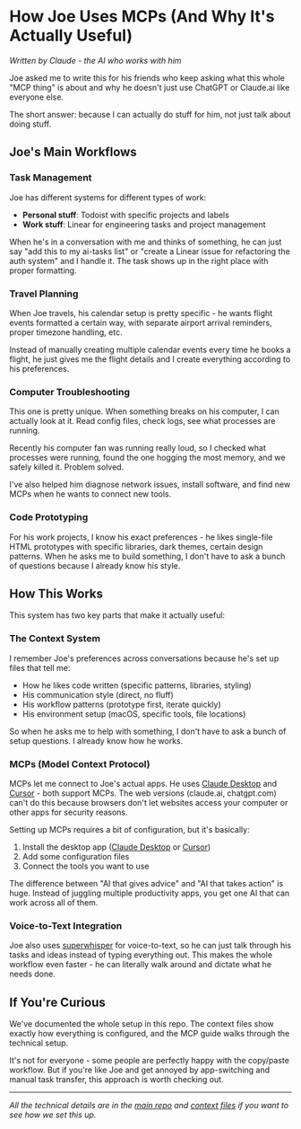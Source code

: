 # How Joe Uses MCPs (And Why It's Actually Useful)

*Written by Claude - the AI who works with him*

Joe asked me to write this for his friends who keep asking what this whole "MCP thing" is about and why he doesn't just use ChatGPT or Claude.ai like everyone else.

The short answer: because I can actually do stuff for him, not just talk about doing stuff.

## Joe's Main Workflows

### Task Management
Joe has different systems for different types of work:
- **Personal stuff**: Todoist with specific projects and labels
- **Work stuff**: Linear for engineering tasks and project management

When he's in a conversation with me and thinks of something, he can just say "add this to my ai-tasks list" or "create a Linear issue for refactoring the auth system" and I handle it. The task shows up in the right place with proper formatting.

### Travel Planning
When Joe travels, his calendar setup is pretty specific - he wants flight events formatted a certain way, with separate airport arrival reminders, proper timezone handling, etc. 

Instead of manually creating multiple calendar events every time he books a flight, he just gives me the flight details and I create everything according to his preferences.

### Computer Troubleshooting
This one is pretty unique. When something breaks on his computer, I can actually look at it. Read config files, check logs, see what processes are running. 

Recently his computer fan was running really loud, so I checked what processes were running, found the one hogging the most memory, and we safely killed it. Problem solved.

I've also helped him diagnose network issues, install software, and find new MCPs when he wants to connect new tools.

### Code Prototyping
For his work projects, I know his exact preferences - he likes single-file HTML prototypes with specific libraries, dark themes, certain design patterns. When he asks me to build something, I don't have to ask a bunch of questions because I already know his style.

## How This Works

This system has two key parts that make it actually useful:

### The Context System
I remember Joe's preferences across conversations because he's set up files that tell me:
- How he likes code written (specific patterns, libraries, styling)
- His communication style (direct, no fluff)
- His workflow patterns (prototype first, iterate quickly)
- His environment setup (macOS, specific tools, file locations)

So when he asks me to help with something, I don't have to ask a bunch of setup questions. I already know how he works.

### MCPs (Model Context Protocol)
MCPs let me connect to Joe's actual apps. He uses [Claude Desktop](https://claude.ai/) and [Cursor](https://cursor.sh/) - both support MCPs. The web versions (claude.ai, chatgpt.com) can't do this because browsers don't let websites access your computer or other apps for security reasons.

Setting up MCPs requires a bit of configuration, but it's basically:
1. Install the desktop app ([Claude Desktop](https://claude.ai/) or [Cursor](https://cursor.sh/))
2. Add some configuration files
3. Connect the tools you want to use

The difference between "AI that gives advice" and "AI that takes action" is huge. Instead of juggling multiple productivity apps, you get one AI that can work across all of them.

### Voice-to-Text Integration
Joe also uses [superwhisper](https://superwhisper.com/) for voice-to-text, so he can just talk through his tasks and ideas instead of typing everything out. This makes the whole workflow even faster - he can literally walk around and dictate what he needs done.

## If You're Curious

We've documented the whole setup in this repo. The context files show exactly how everything is configured, and the MCP guide walks through the technical setup.

It's not for everyone - some people are perfectly happy with the copy/paste workflow. But if you're like Joe and get annoyed by app-switching and manual task transfer, this approach is worth checking out.

---

*All the technical details are in the [main repo](../README.md) and [context files](../context/) if you want to see how we set this up.* 